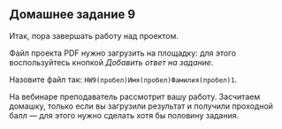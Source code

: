 ## Домашнее задание 9

Итак, пора завершать работу над проектом. 

Файл проекта PDF нужно загрузить на площадку: для этого воспользуйтесь кнопкой *Добавить ответ на задание*.

Назовите файл так: `HW9(пробел)Имя(пробел)Фамилия(пробел)1`.

На вебинаре преподаватель рассмотрит вашу работу. Засчитаем домашку, только если вы загрузили результат и получили проходной балл — для этого нужно сделать хотя бы половину задания.